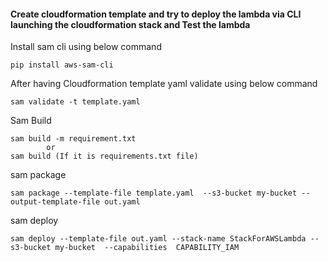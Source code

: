 #### Create cloudformation template and try to deploy the lambda via CLI launching the                       cloudformation stack and Test the lambda

Install sam cli using below command
```
pip install aws-sam-cli
```
After having Cloudformation template yaml validate using below command
```
sam validate -t template.yaml
```
Sam Build
```
sam build -m requirement.txt
        or
sam build (If it is requirements.txt file)
```
sam package
```
sam package --template-file template.yaml  --s3-bucket my-bucket --output-template-file out.yaml
```

sam deploy
```
sam deploy --template-file out.yaml --stack-name StackForAWSLambda --s3-bucket my-bucket  --capabilities  CAPABILITY_IAM
```

